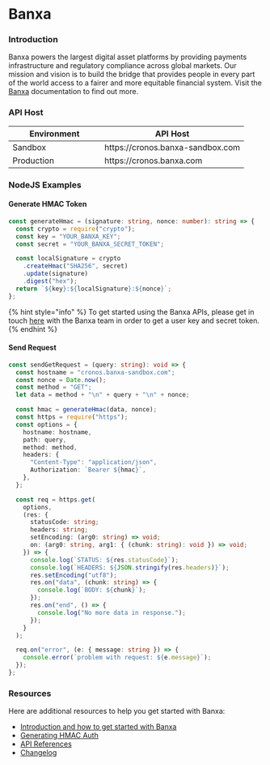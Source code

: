 # Banxa

### Introduction

Banxa powers the largest digital asset platforms by providing payments infrastructure and regulatory compliance across global markets. Our mission and vision is to build the bridge that provides people in every part of the world access to a fairer and more equitable financial system. Visit the [Banxa](https://docs.banxa.com/docs) documentation to find out more.&#x20;

### API Host

<table><thead><tr><th width="166">Environment</th><th>API Host</th></tr></thead><tbody><tr><td>Sandbox</td><td>https://cronos.banxa-sandbox.com</td></tr><tr><td>Production</td><td>https://cronos.banxa.com</td></tr></tbody></table>

### NodeJS Examples

#### Generate HMAC Token

```typescript
const generateHmac = (signature: string, nonce: number): string => {
  const crypto = require("crypto");
  const key = "YOUR_BANXA_KEY";
  const secret = "YOUR_BANXA_SECRET_TOKEN";

  const localSignature = crypto
    .createHmac("SHA256", secret)
    .update(signature)
    .digest("hex");
  return `${key}:${localSignature}:${nonce}`;
};
```

{% hint style="info" %}
To get started using the Banxa APIs, please get in touch [here](https://banxa.com/talk-to-our-team/) with the Banxa team in order to get a user key and secret token.
{% endhint %}

#### Send Request

```typescript
const sendGetRequest = (query: string): void => {
  const hostname = "cronos.banxa-sandbox.com";
  const nonce = Date.now();
  const method = "GET";
  let data = method + "\n" + query + "\n" + nonce;

  const hmac = generateHmac(data, nonce);
  const https = require("https");
  const options = {
    hostname: hostname,
    path: query,
    method: method,
    headers: {
      "Content-Type": "application/json",
      Authorization: `Bearer ${hmac}`,
    },
  };

  const req = https.get(
    options,
    (res: {
      statusCode: string;
      headers: string;
      setEncoding: (arg0: string) => void;
      on: (arg0: string, arg1: { (chunk: string): void }) => void;
    }) => {
      console.log(`STATUS: ${res.statusCode}`);
      console.log(`HEADERS: ${JSON.stringify(res.headers)}`);
      res.setEncoding("utf8");
      res.on("data", (chunk: string) => {
        console.log(`BODY: ${chunk}`);
      });
      res.on("end", () => {
        console.log("No more data in response.");
      });
    }
  );

  req.on("error", (e: { message: string }) => {
    console.error(`problem with request: ${e.message}`);
  });
};
```

### **Resources**

Here are additional resources to help you get started with Banxa:

* [Introduction and how to get started with Banxa](https://docs.banxa.com/docs)
* [Generating HMAC Auth](https://docs.banxa.com/recipes)
* [API References](https://docs.banxa.com/reference/get-fiat-currencies)
* [Changelog](https://docs.banxa.com/changelog)

